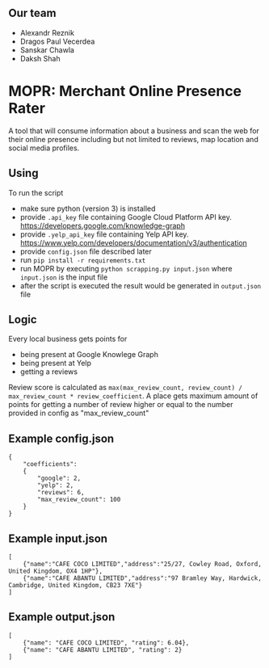 
## Our team

- Alexandr Reznik
- Dragos Paul Vecerdea
- Sanskar Chawla
- Daksh Shah

# MOPR: Merchant Online Presence Rater 

A tool that will consume information about a business and scan the web for their online presence including but not limited to reviews, map location and social media profiles.

## Using

To run the script
- make sure python (version 3) is installed
- provide `.api_key` file containing Google Cloud Platform API key. https://developers.google.com/knowledge-graph
- provide `.yelp_api_key` file containing Yelp API key. https://www.yelp.com/developers/documentation/v3/authentication
- provide `config.json` file described later
- run `pip install -r requirements.txt`
- run MOPR by executing `python scrapping.py input.json` where `input.json` is the input file
- after the script is executed the result would be generated in `output.json` file

## Logic

Every local business gets points for
- being present at Google Knowlege Graph
- being present at Yelp
- getting a reviews

Review score is calculated as `max(max_review_count, review_count) / max_review_count * review_coefficient`. A place gets maximum amount of points for getting a number of review higher or equal to the number provided in config as "max_review_count"


## Example config.json

```
{
    "coefficients": 
    {
        "google": 2,
        "yelp": 2,
        "reviews": 6,
        "max_review_count": 100
    }
}
```

## Example input.json

```
[
    {"name":"CAFE COCO LIMITED","address":"25/27, Cowley Road, Oxford, United Kingdom, OX4 1HP"},
    {"name":"CAFE ABANTU LIMITED","address":"97 Bramley Way, Hardwick, Cambridge, United Kingdom, CB23 7XE"}
]
```

## Example output.json

```
[
    {"name": "CAFE COCO LIMITED", "rating": 6.04},
    {"name": "CAFE ABANTU LIMITED", "rating": 2}
]
```